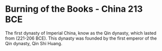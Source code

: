 # Burning of the Books - China 213 BCE
The first dynasty of Imperial China, know as the Qin dynasty, which lasted from (221-206 BCE). This dynasty was founded by the first emperor of the Qin dynasty, Qin Shi Huang. 